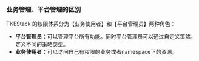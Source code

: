 ### 业务管理、平台管理的区别

TKEStack 的权限体系分为【业务使用者】和【平台管理员】两种角色：

* **平台管理员**：可以管理平台所有功能。同时平台管理员可以通过自定义策略，定义不同的策略类型。
* **业务使用者**：可以访问自己有权限的业务或者namespace下的资源。